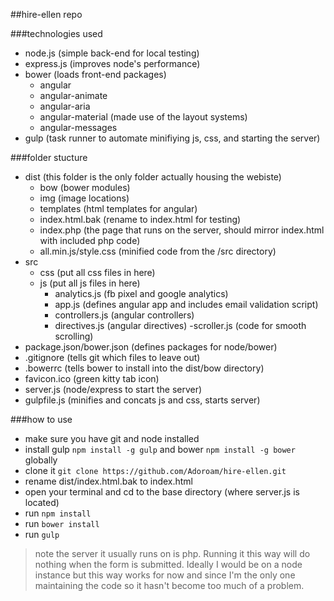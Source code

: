 ##hire-ellen repo

###technologies used
- node.js (simple back-end for local testing)
- express.js (improves node's performance)
- bower (loads front-end packages)
    - angular
    - angular-animate
    - angular-aria
    - angular-material (made use of the layout systems)
    - angular-messages
- gulp (task runner to automate minifiying js, css, and starting the server)

###folder stucture
- dist (this folder is the only folder actually housing the webiste)
    - bow (bower modules)
    - img (image locations)
    - templates (html templates for angular)
    - index.html.bak (rename to index.html for testing)
    - index.php (the page that runs on the server, should mirror index.html with included php code)
    - all.min.js/style.css (minified code from the /src directory)
- src
    - css (put all css files in here)
    - js (put all js files in here)
        - analytics.js (fb pixel and google analytics)
        - app.js (defines angular app and includes email validation script)
        - controllers.js (angular controllers)
        - directives.js (angular directives)
        -scroller.js (code for smooth scrolling)
- package.json/bower.json (defines packages for node/bower)
- .gitignore (tells git which files to leave out)
- .bowerrc (tells bower to install into the dist/bow directory)
- favicon.ico (green kitty tab icon)
- server.js (node/express to start the server)
- gulpfile.js (minifies and concats js and css, starts server)

###how to use
- make sure you have git and node installed
- install gulp ```npm install -g gulp``` and bower ```npm install -g bower``` globally 
- clone it ```git clone https://github.com/Adoroam/hire-ellen.git```
- rename dist/index.html.bak to index.html
- open your terminal and cd to the base directory (where server.js is located)
- run ```npm install```
- run ```bower install```
- run ```gulp```

>note the server it usually runs on is php. Running it this way will do nothing when the form is submitted. Ideally I would be on a node instance but this way works for now and since I'm the only one maintaining the code so it hasn't become too much of a problem.